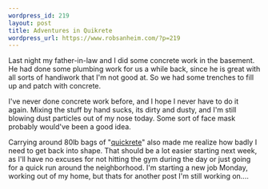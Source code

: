 ```yaml
--- 
wordpress_id: 219
layout: post
title: Adventures in Quikrete
wordpress_url: https://www.robsanheim.com/?p=219
---
```

Last night my father-in-law and I did some concrete work in the basement.  He had done some plumbing work for us a while back, since he is great with all sorts of handiwork that I'm not good at.  So we had some trenches to fill up and patch with concrete.

I've never done concrete work before, and I hope I never have to do it again.  Mixing the stuff by hand sucks, its dirty and dusty, and I'm still blowing dust particles out of my nose today.  Some sort of face mask probably would've been a good idea.  

Carrying around 80lb bags of "<a href="https://www.quikrete.com/">quickrete</a>" also made me realize how badly I need to get back into shape.  That should be a lot easier starting next week, as I'll have no excuses for not hitting the gym during the day or just going for a quick run around the neighborhood.  I'm starting a new job Monday, working out of my home, but thats for another post I'm still working on....
